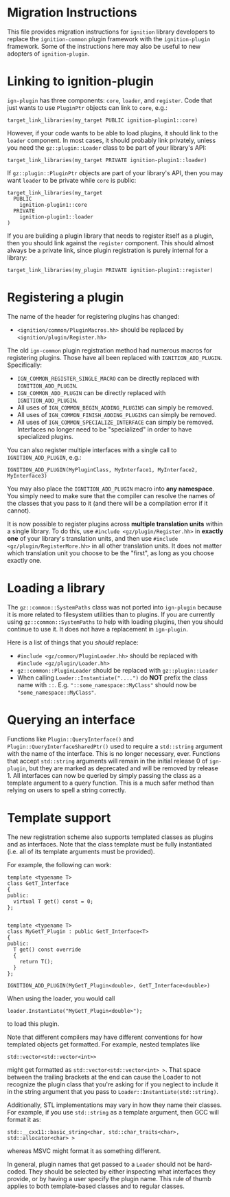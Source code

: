 # Migration Instructions

This file provides migration instructions for `ignition` library developers to
replace the `ignition-common` plugin framework with the `ignition-plugin`
framework. Some of the instructions here may also be useful to new adopters of
`ignition-plugin`.

# Linking to ignition-plugin

`ign-plugin` has three components: `core`, `loader`, and `register`. Code that
just wants to use `PluginPtr` objects can link to `core`, e.g.:

```
target_link_libraries(my_target PUBLIC ignition-plugin1::core)
```

However, if your code wants to be able to load plugins, it should link to the
`loader` component. In most cases, it should probably link privately, unless you
need the `gz::plugin::Loader` class to be part of your library's API:

```
target_link_libraries(my_target PRIVATE ignition-plugin1::loader)
```

If `gz::plugin::PluginPtr` objects are part of your library's API, then
you may want `loader` to be private while `core` is public:

```
target_link_libraries(my_target
  PUBLIC
    ignition-plugin1::core
  PRIVATE
    ignition-plugin1::loader
)
```

If you are building a plugin library that needs to register itself as a plugin,
then you should link against the `register` component. This should almost always
be a private link, since plugin registration is purely internal for a library:

```
target_link_libraries(my_plugin PRIVATE ignition-plugin1::register)
```

# Registering a plugin

The name of the header for registering plugins has changed:

* `<ignition/common/PluginMacros.hh>` should be replaced by `<ignition/plugin/Register.hh>`

The old `ign-common` plugin registration method had numerous macros for registering
plugins. Those have all been replaced with `IGNITION_ADD_PLUGIN`. Specifically:

* `IGN_COMMON_REGISTER_SINGLE_MACRO` can be directly replaced with `IGNITION_ADD_PLUGIN`.
* `IGN_COMMON_ADD_PLUGIN` can be directly replaced with `IGNITION_ADD_PLUGIN`.
* All uses of `IGN_COMMON_BEGIN_ADDING_PLUGINS` can simply be removed.
* All uses of `IGN_COMMON_FINISH_ADDING_PLUGINS` can simply be removed.
* All uses of `IGN_COMMON_SPECIALIZE_INTERFACE` can simply be removed. Interfaces no longer need to be "specialized" in order to have specialized plugins.

You can also register multiple interfaces with a single call to `IGNITION_ADD_PLUGIN`, e.g.:

```
IGNITION_ADD_PLUGIN(MyPluginClass, MyInterface1, MyInterface2, MyInterface3)
```

You may also place the `IGNITION_ADD_PLUGIN` macro into **any namespace**. You
simply need to make sure that the compiler can resolve the names of the classes
that you pass to it (and there will be a compilation error if it cannot).

It is now possible to register plugins across **multiple translation units**
within a single library. To do this, use `#include <gz/plugin/Register.hh>`
in **exactly one** of your library's translation units, and then use
`#include <gz/plugin/RegisterMore.hh>` in all other translation units. It
does not matter which translation unit you choose to be the "first", as long as
you choose exactly one.


# Loading a library

The `gz::common::SystemPaths` class was not ported into `ign-plugin`
because it is more related to filesystem utilities than to plugins. If you are
currently using `gz::common::SystemPaths` to help with loading plugins,
then you should continue to use it. It does not have a replacement in `ign-plugin`.

Here is a list of things that you *should* replace:

* `#include <gz/common/PluginLoader.hh>` should be replaced with `#include <gz/plugin/Loader.hh>`
* `gz::common::PluginLoader` should be replaced with `gz::plugin::Loader`
* When calling `Loader::Instantiate("....")` do **NOT** prefix the class name with `::`. E.g. `"::some_namespace::MyClass"` should now be `"some_namespace::MyClass"`.


# Querying an interface

Functions like `Plugin::QueryInterface()` and `Plugin::QueryInterfaceSharedPtr()`
used to require a `std::string` argument with the name of the interface. This is
no longer necessary, ever. Functions that accept `std::string` arguments will
remain in the initial release 0 of `ign-plugin`, but they are marked as
deprecated and will be removed by release 1. All interfaces can now be queried
by simply passing the class as a template argument to a query function. This is
a much safer method than relying on users to spell a string correctly.


# Template support

The new registration scheme also supports templated classes as plugins and as
interfaces. Note that the class template must be fully instantiated (i.e. all of
its template arguments must be provided).

For example, the following can work:

```
template <typename T>
class GetT_Interface
{
public:
  virtual T get() const = 0;
};


template <typename T>
class MyGetT_Plugin : public GetT_Interface<T>
{
public:
  T get() const override
  {
    return T();
  }
};

IGNITION_ADD_PLUGIN(MyGetT_Plugin<double>, GetT_Interface<double>)
```

When using the loader, you would call

```
loader.Instantiate("MyGetT_Plugin<double>");
```

to load this plugin.

Note that different compilers may have different conventions for how templated
objects get formatted. For example, nested templates like

```
std::vector<std::vector<int>>
```

might get formatted as `std::vector<std::vector<int> >`. That space between the
trailing brackets at the end can cause the Loader to not recognize the plugin
class that you're asking for if you neglect to include it in the string argument
that you pass to `Loader::Instantiate(std::string)`.

Additionally, STL implementations may vary in how they name their classes. For
example, if you use `std::string` as a template argument, then GCC will format
it as:

```
std::__cxx11::basic_string<char, std::char_traits<char>, std::allocator<char> >
```

whereas MSVC might format it as something different.

In general, plugin names that get passed to a `Loader` should not be hard-coded.
They should be selected by either inspecting what interfaces they provide, or by
having a user specify the plugin name. This rule of thumb applies to both
template-based classes and to regular classes.

